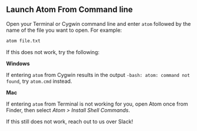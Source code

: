 ## Launch Atom From Command line

Open your Terminal or Cygwin command line and enter `atom` followed by the name of the file you want to open. For example:

```bash
atom file.txt
```
If this does not work, try the following:   

**Windows**  

If entering `atom` from Cygwin results in the output `-bash: atom: command not found`, try `atom.cmd` instead.

**Mac**  

If entering `atom` from Terminal is not working for you, open Atom once from Finder, then select *Atom > Install Shell Commands*.

If this still does not work, reach out to us over Slack!
